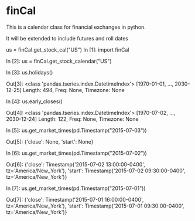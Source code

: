 finCal
===============

This is a calendar class for financial exchanges in python.

It will be extended to include futures and roll dates 

us = finCal.get_stock_cal("US")
In [1]: import finCal

In [2]: us = finCal.get_stock_calendar("US")

In [3]: us.holidays()

Out[3]: 
<class 'pandas.tseries.index.DatetimeIndex'>
[1970-01-01, ..., 2030-12-25]
Length: 494, Freq: None, Timezone: None

In [4]: us.early_closes()

Out[4]: 
<class 'pandas.tseries.index.DatetimeIndex'>
[1970-07-02, ..., 2030-12-24]
Length: 122, Freq: None, Timezone: None


In [5]: us.get_market_times(pd.Timestamp("2015-07-03"))

Out[5]: {'close': None, 'start': None}


In [6]: us.get_market_times(pd.Timestamp("2015-07-02"))

Out[6]: 
{'close': Timestamp('2015-07-02 13:00:00-0400', tz='America/New_York'),
 'start': Timestamp('2015-07-02 09:30:00-0400', tz='America/New_York')}

In [7]: us.get_market_times(pd.Timestamp("2015-07-01"))

Out[7]: 
{'close': Timestamp('2015-07-01 16:00:00-0400', tz='America/New_York'),
 'start': Timestamp('2015-07-01 09:30:00-0400', tz='America/New_York')}

